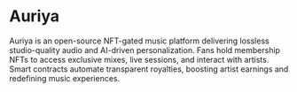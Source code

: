 # Auriya
Auriya is an open-source NFT-gated music platform delivering lossless studio-quality audio and AI-driven personalization. Fans hold membership NFTs to access exclusive mixes, live sessions, and interact with artists. Smart contracts automate transparent royalties, boosting artist earnings and redefining music experiences.
